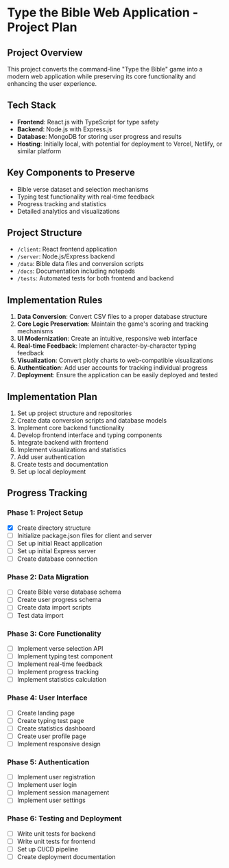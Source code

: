 # Type the Bible Web Application - Project Plan

## Project Overview
This project converts the command-line "Type the Bible" game into a modern web application while preserving its core functionality and enhancing the user experience.

## Tech Stack
- **Frontend**: React.js with TypeScript for type safety
- **Backend**: Node.js with Express.js
- **Database**: MongoDB for storing user progress and results
- **Hosting**: Initially local, with potential for deployment to Vercel, Netlify, or similar platform

## Key Components to Preserve
- Bible verse dataset and selection mechanisms
- Typing test functionality with real-time feedback
- Progress tracking and statistics
- Detailed analytics and visualizations

## Project Structure
- `/client`: React frontend application
- `/server`: Node.js/Express backend
- `/data`: Bible data files and conversion scripts
- `/docs`: Documentation including notepads
- `/tests`: Automated tests for both frontend and backend

## Implementation Rules
1. **Data Conversion**: Convert CSV files to a proper database structure
2. **Core Logic Preservation**: Maintain the game's scoring and tracking mechanisms
3. **UI Modernization**: Create an intuitive, responsive web interface
4. **Real-time Feedback**: Implement character-by-character typing feedback
5. **Visualization**: Convert plotly charts to web-compatible visualizations
6. **Authentication**: Add user accounts for tracking individual progress
7. **Deployment**: Ensure the application can be easily deployed and tested

## Implementation Plan
1. Set up project structure and repositories
2. Create data conversion scripts and database models
3. Implement core backend functionality
4. Develop frontend interface and typing components
5. Integrate backend with frontend
6. Implement visualizations and statistics
7. Add user authentication
8. Create tests and documentation
9. Set up local deployment

## Progress Tracking

### Phase 1: Project Setup
- [x] Create directory structure
- [ ] Initialize package.json files for client and server
- [ ] Set up initial React application
- [ ] Set up initial Express server
- [ ] Create database connection

### Phase 2: Data Migration
- [ ] Create Bible verse database schema
- [ ] Create user progress schema
- [ ] Create data import scripts
- [ ] Test data import

### Phase 3: Core Functionality
- [ ] Implement verse selection API
- [ ] Implement typing test component
- [ ] Implement real-time feedback
- [ ] Implement progress tracking
- [ ] Implement statistics calculation

### Phase 4: User Interface
- [ ] Create landing page
- [ ] Create typing test page
- [ ] Create statistics dashboard
- [ ] Create user profile page
- [ ] Implement responsive design

### Phase 5: Authentication
- [ ] Implement user registration
- [ ] Implement user login
- [ ] Implement session management
- [ ] Implement user settings

### Phase 6: Testing and Deployment
- [ ] Write unit tests for backend
- [ ] Write unit tests for frontend
- [ ] Set up CI/CD pipeline
- [ ] Create deployment documentation 
